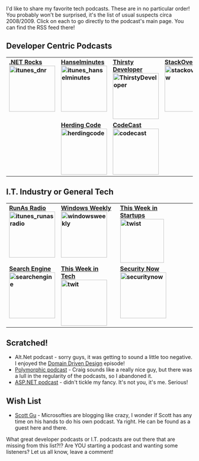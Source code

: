 <!--{Title:"Podcast Favorites", PublishedOn:"2009-06-14T18:34:00", Intro:"I'd like to share my favorite tech podcasts. These are in no particular order! You probably won't be"} -->

<span>
  <p>I'd like to share my favorite tech podcasts. These are in no particular order! You probably won't be surprised, it's the list of usual suspects circa 2008/2009. Click on each to go directly to the podcast's main page. You can find the RSS feed there!</p>
  <h2>Developer Centric Podcasts</h2>
  <table border="0" cellspacing="3" cellpadding="3" width="100%">
    <tbody>
      <tr>
        <td valign="top">
          <strong>
            <a href="http://www.dotnetrocks.com/">.NET Rocks              <br /><img style="border-right-width: 0px; display: inline; border-top-width: 0px; border-bottom-width: 0px; border-left-width: 0px" title="itunes_dnr" border="0" alt="itunes_dnr" src="http://devtxt.com/Blog/blogimg/PodcastFavorites_13F0D/itunes_dnr_5.jpg" width="124" height="124" /></a>
          </strong>
        </td>
        <td valign="top">
          <strong>
            <a href="http://hanselminutes.com/">Hanselminutes              <br /><img style="border-right-width: 0px; display: inline; border-top-width: 0px; border-bottom-width: 0px; border-left-width: 0px" title="itunes_hanselminutes" border="0" alt="itunes_hanselminutes" src="http://devtxt.com/Blog/blogimg/PodcastFavorites_13F0D/itunes_hanselminutes_5.jpg" width="124" height="124" /></a>
          </strong>
        </td>
        <td valign="top">
          <strong>
            <a href="http://www.thirstydeveloper.com/">Thirsty Developer              <br /><img style="border-right-width: 0px; display: inline; border-top-width: 0px; border-bottom-width: 0px; border-left-width: 0px" title="ThirstyDeveloper" border="0" alt="ThirstyDeveloper" src="http://devtxt.com/Blog/blogimg/PodcastFavorites_13F0D/ThirstyDeveloper_5.png" width="124" height="124" /></a>
          </strong>
        </td>
        <td valign="top">
          <strong>
            <a href="http://blog.stackoverflow.com/">StackOverflow              <br /><img style="border-right-width: 0px; display: inline; border-top-width: 0px; border-bottom-width: 0px; border-left-width: 0px" title="stackoverflow" border="0" alt="stackoverflow" src="http://devtxt.com/Blog/blogimg/PodcastFavorites_13F0D/stackoverflow_5.png" width="124" height="124" /></a>
          </strong>
        </td>
      </tr>
      <tr>
        <td valign="top">
          <strong></strong>
        </td>
        <td valign="top">
          <strong>
            <a href="http://herdingcode.com/">Herding Code              <br /><strong><img style="border-right-width: 0px; display: inline; border-top-width: 0px; border-bottom-width: 0px; border-left-width: 0px" title="herdingcode" border="0" alt="herdingcode" src="http://devtxt.com/Blog/blogimg/PodcastFavorites_13F0D/herdingcode_5.jpg" width="124" height="124" /></strong></a>
          </strong>
          <strong></strong>
        </td>
        <td valign="top">
          <strong>
            <a href="http://www.code-magazine.com/codecast/">CodeCast              <br /><img style="border-right-width: 0px; display: inline; border-top-width: 0px; border-bottom-width: 0px; border-left-width: 0px" title="codecast" border="0" alt="codecast" src="http://devtxt.com/Blog/blogimg/PodcastFavorites_13F0D/codecast_5.jpg" width="124" height="124" /></a>
          </strong>
          <strong></strong>
        </td>
        <td valign="top"></td>
      </tr>
    </tbody>
  </table>
  <h2></h2>
  <h2>I.T. Industry or General Tech</h2>
  <table border="0" cellspacing="3" cellpadding="3" width="100%">
    <tbody>
      <tr>
        <td valign="top">
          <strong>
            <a href="http://www.runasradio.com/">RunAs Radio              <br /><img style="border-right-width: 0px; display: inline; border-top-width: 0px; border-bottom-width: 0px; border-left-width: 0px" title="itunes_runasradio" border="0" alt="itunes_runasradio" src="http://devtxt.com/Blog/blogimg/PodcastFavorites_13F0D/itunes_runasradio_5.jpg" width="124" height="124" /></a>
          </strong>
        </td>
        <td valign="top">
          <strong>
            <a href="http://twit.tv/ww">Windows Weekly              <br /><img style="border-right-width: 0px; display: inline; border-top-width: 0px; border-bottom-width: 0px; border-left-width: 0px" title="windowsweekly" border="0" alt="windowsweekly" src="http://devtxt.com/Blog/blogimg/PodcastFavorites_13F0D/windowsweekly_5.jpg" width="124" height="124" /></a>
          </strong>
        </td>
        <td valign="top">
          <strong>
            <a href="http://thisweekinstartups.com/">This Week in Startups              <br /><img style="border-right-width: 0px; display: inline; border-top-width: 0px; border-bottom-width: 0px; border-left-width: 0px" title="twist" border="0" alt="twist" src="http://devtxt.com/Blog/blogimg/PodcastFavorites_13F0D/twist_5.png" width="118" height="118" /></a>
          </strong>
        </td>
        <td valign="top">
          <!--<strong><a href="http://thisweekinadvertising.net/">This Week in Advertising<BR/><img style="border-right-width: 0px; display: inline; border-top-width: 0px; border-bottom-width: 0px; border-left-width: 0px" title="twia" border="0" alt="twia" src="http://devtxt.com/Blog/blogimg/PodcastFavorites_13F0D/twia_3.png" width="124" height="124" /></a> </strong> -->
        </td>
      </tr>
      <tr>
        <td valign="top">
          <strong>
            <a href="http://feeds.tvo.org/tvo/searchengine">Search Engine              <br /><img style="border-right-width: 0px; display: inline; border-top-width: 0px; border-bottom-width: 0px; border-left-width: 0px" title="searchengine" border="0" alt="searchengine" src="http://devtxt.com/Blog/blogimg/PodcastFavorites_13F0D/searchengine_3.png" width="124" height="124" /></a>
          </strong>
        </td>
        <td valign="top">
          <strong>
            <a href="http://twit.tv/twit">This Week in Tech              <br /><img style="border-right-width: 0px; display: inline; border-top-width: 0px; border-bottom-width: 0px; border-left-width: 0px" title="twit" border="0" alt="twit" src="http://devtxt.com/Blog/blogimg/PodcastFavorites_13F0D/twit_5.jpg" width="124" height="124" /></a>
          </strong>
        </td>
        <td valign="top">
          <strong>
            <a href="http://twit.tv/sn">Security Now              <br /><img style="border-right-width: 0px; display: inline; border-top-width: 0px; border-bottom-width: 0px; border-left-width: 0px" title="securitynow" border="0" alt="securitynow" src="http://devtxt.com/Blog/blogimg/PodcastFavorites_13F0D/securitynow_5.jpg" width="124" height="124" /></a>
          </strong>
        </td>
        <td valign="top"></td>
      </tr>
    </tbody>
  </table>
  <p></p>
  <h2>Scratched!</h2>
  <ul>
    <li>Alt.Net podcast - sorry guys, it was getting to sound a little too negative. I enjoyed the <a href="http://www.altnetpodcast.com/episodes/15-domain-driven-design">Domain Driven Design</a> episode! </li>
    <li>
      <a href="http://polymorphicpodcast.com/">Polymorphic podcast</a> - Craig sounds like a really nice guy, but there was a lull in the regularity of the podcasts, so I abandoned it. </li>
    <li>
      <a href="http://aspnetpodcast.com/ ">ASP.NET podcast</a> - didn't tickle my fancy. It's not you, it's me. Serious! </li>
  </ul>
  <h2>Wish List</h2>
  <ul>
    <li>
      <a href="http://weblogs.asp.net/scottgu">Scott Gu</a> -  Microsofties are blogging like crazy, I wonder if Scott has any time on his hands to do his own podcast. Ya right. He can be found as a guest here and there. </li>
  </ul>
  <p>What great developer podcasts or I.T. podcasts are out there that are missing from this list?!? Are YOU starting a podcast and wanting some listeners? Let us all know, leave a comment!</p>
</span>